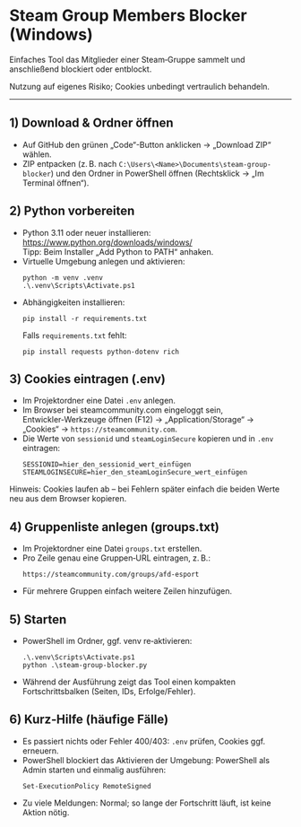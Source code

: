 # Steam Group Members Blocker (Windows)

Einfaches Tool das Mitglieder einer Steam‑Gruppe sammelt und anschließend blockiert oder entblockt. 

Nutzung auf eigenes Risiko; Cookies unbedingt vertraulich behandeln.

---

## 1) Download & Ordner öffnen
- Auf GitHub den grünen „Code“-Button anklicken → „Download ZIP“ wählen.  
- ZIP entpacken (z. B. nach `C:\Users\<Name>\Documents\steam-group-blocker`) und den Ordner in PowerShell öffnen (Rechtsklick → „Im Terminal öffnen“).

## 2) Python vorbereiten
- Python 3.11 oder neuer installieren: https://www.python.org/downloads/windows/  
  Tipp: Beim Installer „Add Python to PATH“ anhaken.
- Virtuelle Umgebung anlegen und aktivieren:
  ```
  python -m venv .venv
  .\.venv\Scripts\Activate.ps1
  ```
- Abhängigkeiten installieren:
  ```
  pip install -r requirements.txt
  ```
  Falls `requirements.txt` fehlt:
  ```
  pip install requests python-dotenv rich
  ```

## 3) Cookies eintragen (.env)
- Im Projektordner eine Datei `.env` anlegen.  
- Im Browser bei steamcommunity.com eingeloggt sein, Entwickler‑Werkzeuge öffnen (F12) → „Application/Storage“ → „Cookies“ → `https://steamcommunity.com`.  
- Die Werte von `sessionid` und `steamLoginSecure` kopieren und in `.env` eintragen:
  ```
  SESSIONID=hier_den_sessionid_wert_einfügen
  STEAMLOGINSECURE=hier_den_steamLoginSecure_wert_einfügen
  ```
Hinweis: Cookies laufen ab – bei Fehlern später einfach die beiden Werte neu aus dem Browser kopieren.

## 4) Gruppenliste anlegen (groups.txt)
- Im Projektordner eine Datei `groups.txt` erstellen.  
- Pro Zeile genau eine Gruppen‑URL eintragen, z. B.:
  ```
  https://steamcommunity.com/groups/afd-esport
  ```
- Für mehrere Gruppen einfach weitere Zeilen hinzufügen.

## 5) Starten
- PowerShell im Ordner, ggf. venv re‑aktivieren:
  ```
  .\.venv\Scripts\Activate.ps1
  python .\steam-group-blocker.py
  ```
- Während der Ausführung zeigt das Tool einen kompakten Fortschrittsbalken (Seiten, IDs, Erfolge/Fehler).

## 6) Kurz‑Hilfe (häufige Fälle)
- Es passiert nichts oder Fehler 400/403: `.env` prüfen, Cookies ggf. erneuern.  
- PowerShell blockiert das Aktivieren der Umgebung: PowerShell als Admin starten und einmalig ausführen:
  ```
  Set-ExecutionPolicy RemoteSigned
  ```
- Zu viele Meldungen: Normal; so lange der Fortschritt läuft, ist keine Aktion nötig.
